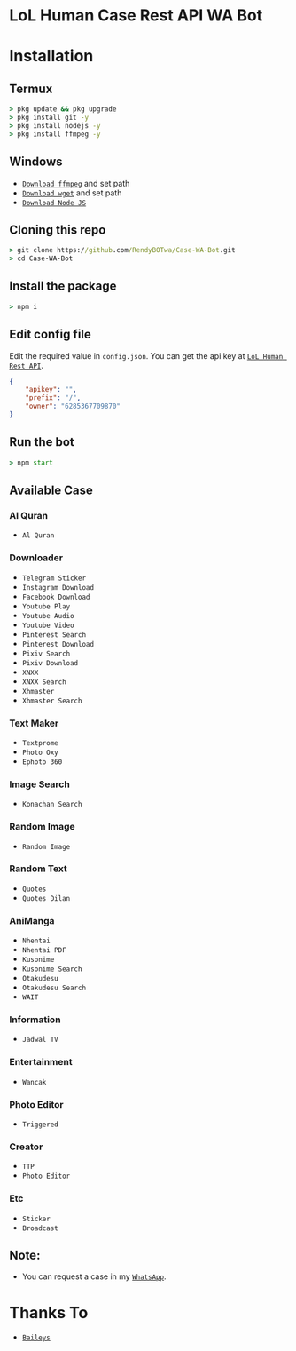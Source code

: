 # LoL Human Case Rest API WA Bot

# Installation

## Termux
```cmd
> pkg update && pkg upgrade
> pkg install git -y
> pkg install nodejs -y
> pkg install ffmpeg -y
```

## Windows
* [`Download ffmpeg`](https://ffmpeg.org/download.html#build-windows) and set path
* [`Download wget`](https://eternallybored.org/misc/wget/releases/) and set path
* [`Download Node JS`](https://nodejs.org/en/download/)

## Cloning this repo
```cmd
> git clone https://github.com/RendyBOTwa/Case-WA-Bot.git
> cd Case-WA-Bot
```

## Install the package
```cmd
> npm i
```

## Edit config file
Edit the required value in `config.json`. You can get the api key at [`LoL Human Rest API`](http://api.lolhuman.xyz/).
```json
{
    "apikey": "",
    "prefix": "/",
    "owner": "6285367709870"
}
```

## Run the bot
```cmd
> npm start
```

## Available Case

### Al Quran
* `Al Quran`

### Downloader
* `Telegram Sticker`
* `Instagram Download`
* `Facebook Download`
* `Youtube Play`
* `Youtube Audio`
* `Youtube Video`
* `Pinterest Search`
* `Pinterest Download`
* `Pixiv Search`
* `Pixiv Download`
* `XNXX`
* `XNXX Search`
* `Xhmaster`
* `Xhmaster Search`

### Text Maker
* `Textprome`
* `Photo Oxy`
* `Ephoto 360`

### Image Search
* `Konachan Search`

### Random Image
* `Random Image`

### Random Text
* `Quotes`
* `Quotes Dilan`

### AniManga
* `Nhentai`
* `Nhentai PDF`
* `Kusonime`
* `Kusonime Search`
* `Otakudesu`
* `Otakudesu Search`
* `WAIT`

### Information
* `Jadwal TV`

### Entertainment
* `Wancak`

### Photo Editor
* `Triggered`

### Creator
* `TTP`
* `Photo Editor`

### Etc
* `Sticker`
* `Broadcast`

## Note:
* You can request a case in my [`WhatsApp`](http://wa.me/6285367709870).

# Thanks To
* [`Baileys`](https://github.com/adiwajshing/Baileys)

